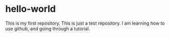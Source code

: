 # hello-world
This is my first repository.
This is just a test repository.
I am learning how to use github, and going through a tutorial.
